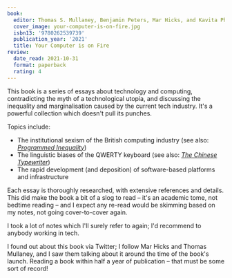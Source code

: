 ```yaml
---
book:
  editor: Thomas S. Mullaney, Benjamin Peters, Mar Hicks, and Kavita Philip
  cover_image: your-computer-is-on-fire.jpg
  isbn13: '9780262539739'
  publication_year: '2021'
  title: Your Computer is on Fire
review:
  date_read: 2021-10-31
  format: paperback
  rating: 4
---
```


This book is a series of essays about technology and computing, contradicting the myth of a technological utopia, and discussing the inequality and marginalisation caused by the current tech industry.
It's a powerful collection which doesn't pull its punches.

Topics include:

*   The institutional sexism of the British computing industry (see also: [*Programmed Inequality*](/reviews/programmed-inequality/))
*   The linguistic biases of the QWERTY keyboard (see also: [*The Chinese Typewriter*](/reviews/the-chinese-typewriter-a-history/))
*   The rapid development (and deposition) of software-based platforms and infrastructure

Each essay is thoroughly researched, with extensive references and details.
This did make the book a bit of a slog to read – it's an academic tome, not bedtime reading – and I expect any re-read would be skimming based on my notes, not going cover-to-cover again.

I took a lot of notes which I'll surely refer to again; I'd recommend to anybody working in tech.

I found out about this book via Twitter; I follow Mar Hicks and Thomas Mullaney, and I saw them talking about it around the time of the book's launch.
Reading a book within half a year of publication – that must be some sort of record!
